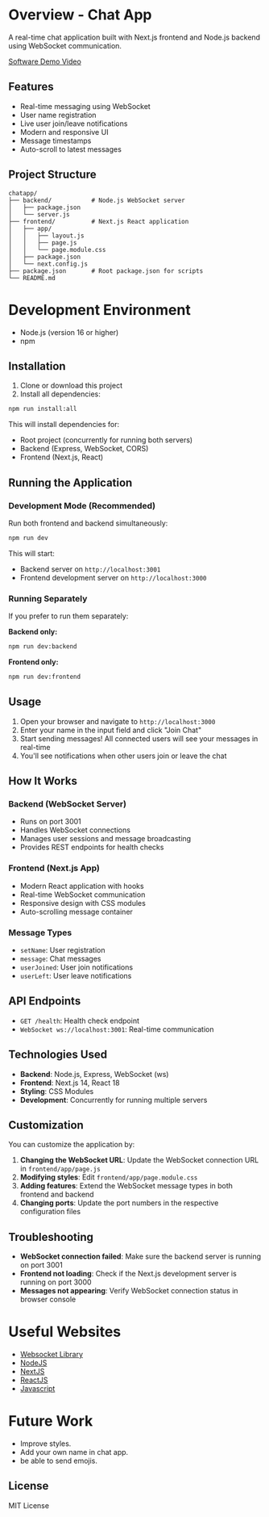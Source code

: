 # Overview - Chat App

A real-time chat application built with Next.js frontend and Node.js backend using WebSocket communication.

[Software Demo Video](http://youtube.link.goes.here)

## Features

- Real-time messaging using WebSocket
- User name registration
- Live user join/leave notifications
- Modern and responsive UI
- Message timestamps
- Auto-scroll to latest messages

## Project Structure

```
chatapp/
├── backend/           # Node.js WebSocket server
│   ├── package.json
│   └── server.js
├── frontend/          # Next.js React application
│   ├── app/
│   │   ├── layout.js
│   │   ├── page.js
│   │   └── page.module.css
│   ├── package.json
│   └── next.config.js
├── package.json       # Root package.json for scripts
└── README.md
```

# Development Environment

- Node.js (version 16 or higher)
- npm

## Installation

1. Clone or download this project
2. Install all dependencies:

```bash
npm run install:all
```

This will install dependencies for:
- Root project (concurrently for running both servers)
- Backend (Express, WebSocket, CORS)
- Frontend (Next.js, React)

## Running the Application

### Development Mode (Recommended)

Run both frontend and backend simultaneously:

```bash
npm run dev
```

This will start:
- Backend server on `http://localhost:3001`
- Frontend development server on `http://localhost:3000`

### Running Separately

If you prefer to run them separately:

**Backend only:**
```bash
npm run dev:backend
```

**Frontend only:**
```bash
npm run dev:frontend
```

## Usage

1. Open your browser and navigate to `http://localhost:3000`
2. Enter your name in the input field and click "Join Chat"
3. Start sending messages! All connected users will see your messages in real-time
4. You'll see notifications when other users join or leave the chat

## How It Works

### Backend (WebSocket Server)
- Runs on port 3001
- Handles WebSocket connections
- Manages user sessions and message broadcasting
- Provides REST endpoints for health checks

### Frontend (Next.js App)
- Modern React application with hooks
- Real-time WebSocket communication
- Responsive design with CSS modules
- Auto-scrolling message container

### Message Types
- `setName`: User registration
- `message`: Chat messages
- `userJoined`: User join notifications
- `userLeft`: User leave notifications

## API Endpoints

- `GET /health`: Health check endpoint
- `WebSocket ws://localhost:3001`: Real-time communication

## Technologies Used

- **Backend**: Node.js, Express, WebSocket (ws)
- **Frontend**: Next.js 14, React 18
- **Styling**: CSS Modules
- **Development**: Concurrently for running multiple servers

## Customization

You can customize the application by:

1. **Changing the WebSocket URL**: Update the WebSocket connection URL in `frontend/app/page.js`
2. **Modifying styles**: Edit `frontend/app/page.module.css`
3. **Adding features**: Extend the WebSocket message types in both frontend and backend
4. **Changing ports**: Update the port numbers in the respective configuration files

## Troubleshooting

- **WebSocket connection failed**: Make sure the backend server is running on port 3001
- **Frontend not loading**: Check if the Next.js development server is running on port 3000
- **Messages not appearing**: Verify WebSocket connection status in browser console


# Useful Websites

- [Websocket Library](https://github.com/websockets/ws)
- [NodeJS](https://nodejs.org/en)
- [NextJS](https://nextjs.org/)
- [ReactJS](https://react.dev/)
- [Javascript](https://developer.mozilla.org/en-US/docs/Web/JavaScript)


# Future Work
- Improve styles.
- Add your own name in chat app.
- be able to send emojis.


## License

MIT License 